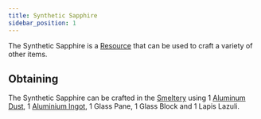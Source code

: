 ```yaml
---
title: Synthetic Sapphire
sidebar_position: 1
---
```


The Synthetic Sapphire is a [Resource](/docs/Slimefun/Resources) that can be used to craft a variety of other items.

## Obtaining

The Synthetic Sapphire can be crafted in the [Smeltery](Smeltery) using 1 [Aluminum Dust](Dusts), 1 [Aluminium Ingot](Ingots), 1 Glass Pane, 1 Glass Block and 1 Lapis Lazuli.
